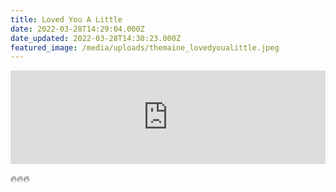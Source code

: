 ```yaml
---
title: Loved You A Little
date: 2022-03-28T14:29:04.000Z
date_updated: 2022-03-28T14:30:23.000Z
featured_image: /media/uploads/themaine_lovedyoualittle.jpeg
---
```


<iframe width="100%" class="full-bleed aspect-video" src="https://www.youtube.com/embed/MAiG9eMRc64" title="YouTube video player" frameborder="0" allow="accelerometer; autoplay; clipboard-write; encrypted-media; gyroscope; picture-in-picture" allowfullscreen></iframe>

🔥🔥🔥
